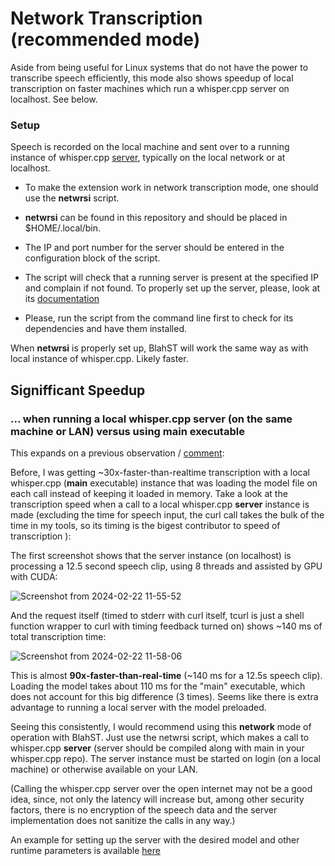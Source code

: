 # Network Transcription (recommended mode)
Aside from being useful for Linux systems that do not have the power to transcribe speech efficiently, this mode also shows speedup of local transcription on faster machines which run a whisper.cpp server on localhost. See below.

### Setup
Speech is recorded on the local machine and sent over to a running instance of whisper.cpp [server](https://github.com/ggerganov/whisper.cpp/tree/master/examples/server), typically on the local network or at localhost.

* To make the extension work in network transcription mode, one should use the **netwrsi** script.

* **netwrsi** can be found in this repository and should be placed in $HOME/.local/bin. 

* The IP and port number for the server should be entered in the configuration block of the script.

* The script will check that a running server is present at the specified IP and complain if not found. To properly set up the server, please, look at its [documentation](https://github.com/ggerganov/whisper.cpp/tree/master/examples/server)

* Please, run the script from the command line first to check for its dependencies and have them installed.

When **netwrsi** is properly set up, BlahST will work the same way as with local instance of whisper.cpp. Likely faster.


## Signifficant Speedup
### ... when running a local whisper.cpp server (on the same machine or LAN) versus using main executable

This expands on a previous observation / [comment](https://github.com/ggerganov/whisper.cpp/discussions/1706#discussioncomment-8559750):

Before, I was getting ~30x-faster-than-realtime transcription with a local whisper.cpp (**main** executable) instance that was loading the model file on each call instead of keeping it loaded in memory.
Take a look at the transcription speed when a call to a local whisper.cpp **server** instance is made (excluding the time for speech input, the curl call takes the bulk of the time in my tools, so its timing is the bigest contributor to speed of transcription ):

The first screenshot shows that the server instance (on localhost) is processing a 12.5 second speech clip, using 8 threads and assisted by GPU with CUDA:

![Screenshot from 2024-02-22 11-55-52](https://github.com/QuantiusBenignus/blurt/assets/120202899/0e601ea2-9743-42e3-b7b5-f1cd0ca96351)


And the request itself (timed to stderr with curl itself, tcurl is just a shell function wrapper to curl with timing feedback turned on) shows ~140 ms of total transcription time:

![Screenshot from 2024-02-22 11-58-06](https://github.com/QuantiusBenignus/blurt/assets/120202899/6f0b352a-b8dd-424d-a3e9-9727dd4ba4eb)


This is almost **90x-faster-than-real-time** (~140 ms for a 12.5s speech clip). Loading the model takes about 110 ms for the "main" executable, which does not account for this big difference (3 times).
Seems like there is extra advantage to running a local server with the model preloaded.

Seeing this consistently, I would recommend using this **network** mode of operation with BlahST. 
Just use the netwrsi script, which makes a call to whisper.cpp **server** (server should be compiled along with main in your whisper.cpp repo).
The server instance must be started on login (on a local machine) or otherwise available on your LAN. 

(Calling the whisper.cpp server over the open internet may not be a good idea, since, not only the latency will increase but, among other security factors, there is no encryption of the speech data and the server implementation does not sanitize the calls in any way.)

An example for setting up the server with the desired model and other runtime parameters is available [here](https://github.com/ggerganov/whisper.cpp/tree/master/examples/server)
